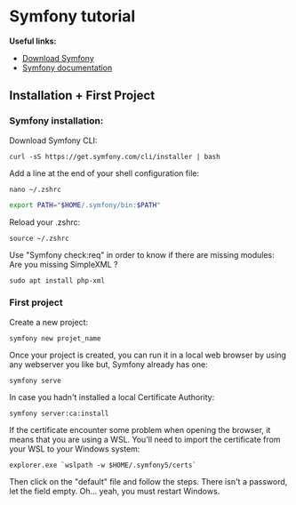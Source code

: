 # Symfony tutorial

**Useful links:**
- [Download Symfony](https://symfony.com/download)
- [Symfony documentation](https://symfony.com/doc/current/setup/symfony_server.html)

## Installation + First Project
### Symfony installation:

Download Symfony CLI:
```shell
curl -sS https://get.symfony.com/cli/installer | bash
```


Add a line at the end of your shell configuration file:
```shell
nano ~/.zshrc
```

```bash
export PATH="$HOME/.symfony/bin:$PATH"
```

Reload your .zshrc:
```shell
source ~/.zshrc
```

Use "Symfony check:req" in order to know if there are missing modules:
<br>
Are you missing SimpleXML ? 
```shell 
sudo apt install php-xml
```

### First project

Create a new project:
```shell
symfony new projet_name
```

Once your project is created, you can run it in a local web browser by using any webserver you like but, Symfony already has one:
```shell
symfony serve
```

In case you hadn't installed a local Certificate Authority:
```shell
symfony server:ca:install
```

If the certificate encounter some problem when opening the browser, it means that you are using a WSL. You'll need to import the certificate from your WSL to your Windows system:
```shell
explorer.exe `wslpath -w $HOME/.symfony5/certs`
```
Then click on the "default" file and follow the steps. There isn't a password, let the field empty. Oh... yeah, you must restart Windows.